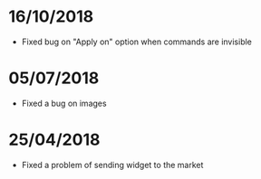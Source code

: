# 16/10/2018

- Fixed bug on "Apply on" option when commands are invisible

# 05/07/2018

- Fixed a bug on images

# 25/04/2018

- Fixed a problem of sending widget to the market
